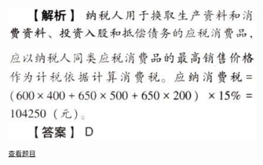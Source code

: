 ![](52543d0fe79db8611ae1a7e12dc98014.png)

![](1636d62c49848ec7b3e7eebd01cd1016.png)

[查看题目](../C03.消费税.本章真题.md#15-题目)


